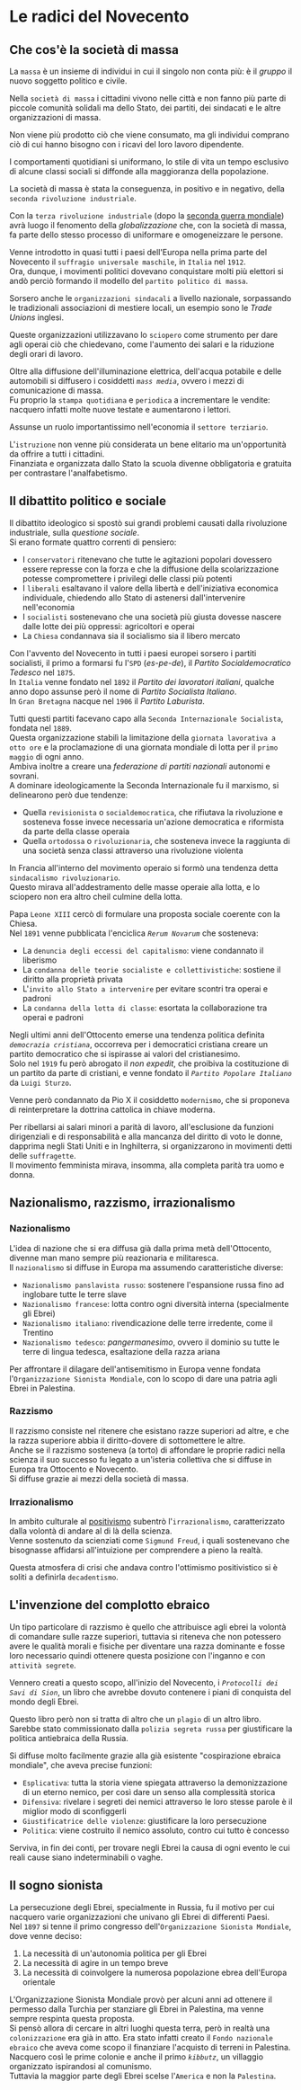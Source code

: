 # Le radici del Novecento

## Che cos'è la società di massa

La `massa` è un insieme di individui in cui il singolo non conta più: è il *gruppo* il nuovo soggetto politico e civile.

Nella `società di massa` i cittadini vivono nelle città e non fanno più parte di piccole comunità solidali ma dello Stato, dei partiti, dei sindacati e le altre organizzazioni di massa.

Non viene più prodotto ciò che viene consumato, ma gli individui comprano ciò di cui hanno bisogno con i ricavi del loro lavoro dipendente.

I comportamenti quotidiani si uniformano, lo stile di vita un tempo esclusivo di alcune classi sociali si diffonde alla maggioranza della popolazione.

La società di massa è stata la conseguenza, in positivo e in negativo, della `seconda rivoluzione industriale`.

Con la `terza rivoluzione industriale` (dopo la [seconda guerra mondiale][seconda-guerra-mondiale]) avrà luogo il fenomento della *globalizzazione* che, con la società di massa, fa parte dello stesso processo di uniformare e omogeneizzare le persone.

Venne introdotto in quasi tutti i paesi dell'Europa nella prima parte del Novecento il `suffragio universale maschile`, in `Italia` nel `1912`.\
Ora, dunque, i movimenti politici dovevano conquistare molti più elettori si andò perciò formando il modello del `partito politico di massa`.

Sorsero anche le `organizzazioni sindacali` a livello nazionale, sorpassando le tradizionali associazioni di mestiere locali, un esempio sono le *Trade Unions* inglesi.

Queste organizzazioni utilizzavano lo `sciopero` come strumento per dare agli operai ciò che chiedevano, come l'aumento dei salari e la riduzione degli orari di lavoro.

Oltre alla diffusione dell'illuminazione elettrica, dell'acqua potabile e delle automobili si diffusero i cosiddetti *`mass media`*, ovvero i mezzi di comunicazione di massa.\
Fu proprio la `stampa quotidiana` e `periodica` a incrementare le vendite: nacquero infatti molte nuove testate e aumentarono i lettori.

Assunse un ruolo importantissimo nell'economia il `settore terziario`.

L'`istruzione` non venne più considerata un bene elitario ma un'opportunità da offrire a tutti i cittadini.\
Finanziata e organizzata dallo Stato la scuola divenne obbligatoria e gratuita per contrastare l'analfabetismo.

## Il dibattito politico e sociale

Il dibattito ideologico si spostò sui grandi problemi causati dalla rivoluzione industriale, sulla *questione sociale*.\
Si erano formate quattro correnti di pensiero:
- I `conservatori` ritenevano che tutte le agitazioni popolari dovessero essere represse con la forza e che la diffusione della scolarizzazione potesse compromettere i privilegi delle classi più potenti
- I `liberali` esaltavano il valore della libertà e dell'iniziativa economica individuale, chiedendo allo Stato di astenersi dall'intervenire nell'economia
- I `socialisti` sostenevano che una società più giusta dovesse nascere dalle lotte dei più oppressi: agricoltori e operai
- La `Chiesa` condannava sia il socialismo sia il libero mercato

Con l'avvento del Novecento in tutti i paesi europei sorsero i partiti socialisti, il primo a formarsi fu l'`SPD` (*es-pe-de*), il *Partito Socialdemocratico Tedesco* nel `1875`.\
In `Italia` venne fondato nel `1892` il *Partito dei lavoratori italiani*, qualche anno dopo assunse però il nome di *Partito Socialista Italiano*.\
In `Gran Bretagna` nacque nel `1906` il *Partito Laburista*.

Tutti questi partiti facevano capo alla `Seconda Internazionale Socialista`, fondata nel `1889`.\
Questa organizzazione stabilì la limitazione della `giornata lavorativa a otto ore` e la proclamazione di una giornata mondiale di lotta per il `primo maggio` di ogni anno.\
Ambiva inoltre a creare una *federazione di partiti nazionali* autonomi e sovrani.\
A dominare ideologicamente la Seconda Internazionale fu il marxismo, si delinearono però due tendenze:
- Quella `revisionista` o `socialdemocratica`, che rifiutava la rivoluzione e sosteneva fosse invece necessaria un'azione democratica e riformista da parte della classe operaia
- Quella `ortodossa` o `rivoluzionaria`, che sosteneva invece la raggiunta di una società senza classi attraverso una rivoluzione violenta

In Francia all'interno del movimento operaio si formò una tendenza detta `sindacalismo rivoluzionario`.\
Questo mirava all'addestramento delle masse operaie alla lotta, e lo sciopero non era altro cheil culmine della lotta.

Papa `Leone XIII` cercò di formulare una proposta sociale coerente con la Chiesa.\
Nel `1891` venne pubblicata l'enciclica *`Rerum Novarum`* che sosteneva:
- La `denuncia degli eccessi del capitalismo`: viene condannato il liberismo
- La `condanna delle teorie socialiste e collettivistiche`: sostiene il diritto alla proprietà privata
- L'`invito allo Stato a intervenire` per evitare scontri tra operai e padroni
- La `condanna della lotta di classe`: esortata la collaborazione tra operai e padroni

Negli ultimi anni dell'Ottocento emerse una tendenza politica definita *`democrazia cristiana`*, occorreva per i democratici cristiana creare un partito democratico che si ispirasse ai valori del cristianesimo.\
Solo nel `1919` fu però abrogato il *non expedit*, che proibiva la costituzione di un partito da parte di cristiani, e venne fondato il *`Partito Popolare Italiano`* da `Luigi Sturzo`.

Venne però condannato da Pio X il cosiddetto `modernismo`, che si proponeva di reinterpretare la dottrina cattolica in chiave moderna.

Per ribellarsi ai salari minori a parità di lavoro, all'esclusione da funzioni dirigenziali e di responsabilità e alla mancanza del diritto di voto le donne, dapprima negli Stati Uniti e in Inghilterra, si organizzarono in movimenti detti delle `suffragette`.\
Il movimento femminista mirava, insomma, alla completa parità tra uomo e donna.

## Nazionalismo, razzismo, irrazionalismo

### Nazionalismo

L'idea di nazione che si era diffusa già dalla prima metà dell'Ottocento, divenne man mano sempre più reazionaria e militaresca.\
Il `nazionalismo` si diffuse in Europa ma assumendo caratteristiche diverse:
- `Nazionalismo panslavista russo`: sostenere l'espansione russa fino ad inglobare tutte le terre slave
- `Nazionalismo francese`: lotta contro ogni diversità interna (specialmente gli Ebrei)
- `Nazionalismo italiano`: rivendicazione delle terre irredente, come il Trentino
- `Nazionalismo tedesco`: *pangermanesimo*, ovvero il dominio su tutte le terre di lingua tedesca, esaltazione della razza ariana

Per affrontare il dilagare dell'antisemitismo in Europa venne fondata l'`Organizzazione Sionista Mondiale`, con lo scopo di dare una patria agli Ebrei in Palestina.

### Razzismo

Il razzismo consiste nel ritenere che esistano razze superiori ad altre, e che la razza superiore abbia il diritto-dovere di sottomettere le altre.\
Anche se il razzismo sosteneva (a torto) di affondare le proprie radici nella scienza il suo successo fu legato a un'isteria collettiva che si diffuse in Europa tra Ottocento e Novecento.\
Si diffuse grazie ai mezzi della società di massa.

### Irrazionalismo

In ambito culturale al [positivismo][positivismo] subentrò l'`irrazionalismo`, caratterizzato dalla volontà di andare al di là della scienza.\
Venne sostenuto da scienziati come `Sigmund Freud`, i quali sostenevano che bisognasse affidarsi all'intuizione per comprendere a pieno la realtà.

Questa atmosfera di crisi che andava contro l'ottimismo positivistico si è soliti a definirla `decadentismo`.

## L'invenzione del complotto ebraico

Un tipo particolare di razzismo è quello che attribuisce agli ebrei la volontà di comandare sulle razze superiori, tuttavia si riteneva che non potessero avere le qualità morali e fisiche per diventare una razza dominante e fosse loro necessario quindi ottenere questa posizione con l'inganno e con `attività segrete`.

Vennero creati a questo scopo, all'inizio del Novecento, i *`Protocolli dei Savi di Sion`*, un libro che avrebbe dovuto contenere i piani di conquista del mondo degli Ebrei.

Questo libro però non si tratta di altro che un `plagio` di un altro libro.\
Sarebbe stato commissionato dalla `polizia segreta russa` per giustificare la politica antiebraica della Russia.

Si diffuse molto facilmente grazie alla già esistente "cospirazione ebraica mondiale", che aveva precise funzioni:
- `Esplicativa`: tutta la storia viene spiegata attraverso la demonizzazione di un eterno nemico, per così dare un senso alla complessità storica
- `Difensiva`: rivelare i segreti dei nemici attraverso le loro stesse parole è il miglior modo di sconfiggerli
- `Giustificatrice delle violenze`: giustificare la loro persecuzione
- `Politica`: viene costruito il nemico assoluto, contro cui tutto è concesso

Serviva, in fin dei conti, per trovare negli Ebrei la causa di ogni evento le cui reali cause siano indeterminabili o vaghe.

## Il sogno sionista

La persecuzione degli Ebrei, specialmente in Russia, fu il motivo per cui nacquero varie organizzazioni che univano gli Ebrei di differenti Paesi.\
Nel `1897` si tenne il primo congresso dell'`Organizzazione Sionista Mondiale`, dove venne deciso:
1. La necessità di un'autonomia politica per gli Ebrei
2. La necessità di agire in un tempo breve
3. La necessità di coinvolgere la numerosa popolazione ebrea dell'Europa orientale

L'Organizzazione Sionista Mondiale provò per alcuni anni ad ottenere il permesso dalla Turchia per stanziare gli Ebrei in Palestina, ma venne sempre respinta questa proposta.\
Si pensò allora di cercare in altri luoghi questa terra, però in realtà una `colonizzazione` era già in atto. Era stato infatti creato il `Fondo nazionale ebraico` che aveva come scopo il finanziare l'acquisto di terreni in Palestina.\
Nacquero così le prime colonie e anche il primo *`kibbutz`*, un villaggio organizzato ispirandosi al comunismo.\
Tuttavia la maggior parte degli Ebrei scelse l'`America` e non la `Palestina`.

[seconda-guerra-mondiale]: La-seconda-guerra-mondiale.md

[positivismo]: https://italiano.alexsandri.com/Positivismo

